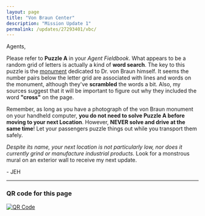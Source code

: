 ```yaml
---
layout: page
title: "Von Braun Center"
description: "Mission Update 1"
permalink: /updates/27293401/vbc/
---
```


Agents,

Please refer to **Puzzle A** in your *Agent Fieldbook*. What appears
to be a random grid of letters is actually a kind of **word search**.
The key to this puzzle is the [monument](/img/vbc-monument.jpg)
dedicated to Dr. von Braun
himself. It seems the number pairs below the letter grid are associated
with lines and words on the monument,
although they've **scrambled** the words a bit.
Also, my sources suggest that it will be important to figure out why they
included the word **"cross"** on the page.

Remember, as long as you have a photograph of the von Braun monument on
your handheld computer, **you do not need to solve
Puzzle A before moving to your next Location**.
However, **NEVER solve and drive at the same time**! Let your passengers
puzzle things out while you transport them safely.

*Despite its name, your next location is not particularly low,
nor does it currently grind or manufacture industrial products.*
Look for a monstrous mural on an exterior wall to receive my next update.

\- JEH

<!-- * [Back to Mission Briefing](/updates/78234592/tolfoy/) -->

---

### QR code for this page

[![QR Code][qrcode]][qrcode]

[qrcode]: https://api.qrserver.com/v1/create-qr-code/?size=300x300&data=http://ephunt16.clontz.org/updates/27293401/vbc/
